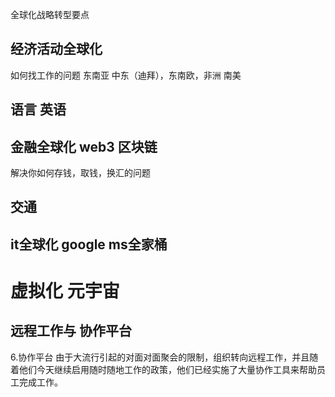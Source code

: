 全球化战略转型要点

## 经济活动全球化
如何找工作的问题
东南亚 中东（迪拜），东南欧，非洲 南美

## 语言 英语

## 金融全球化  web3 区块链
解决你如何存钱，取钱，换汇的问题

## 交通

## it全球化  google ms全家桶

# 虚拟化 元宇宙

## 远程工作与  协作平台

6.协作平台
由于大流行引起的对面对面聚会的限制，组织转向远程工作，并且随着他们今天继续启用随时随地工作的政策，他们已经实施了大量协作工具来帮助员工完成工作。